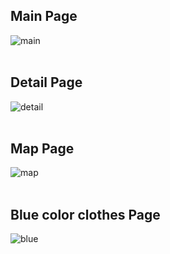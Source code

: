 ## Main Page
![main](https://user-images.githubusercontent.com/70263403/182615365-3cf8a11f-c7ee-45e0-8d04-9510014b696c.png)
<br/>
<br/>

## Detail Page
![detail](https://user-images.githubusercontent.com/70263403/182615360-3cd5ce23-b26a-4439-8c9a-76efd5e66c62.png)
<br/>
<br/>

## Map Page
![map](https://user-images.githubusercontent.com/70263403/182615353-df3b1d8d-e85b-4fc0-840d-5b507f670b81.png)
<br/>
<br/>

## Blue color clothes Page
![blue](https://user-images.githubusercontent.com/70263403/182615941-e232d255-e8dc-4260-9a4c-d25d9d67ce8c.png)
<br/>
